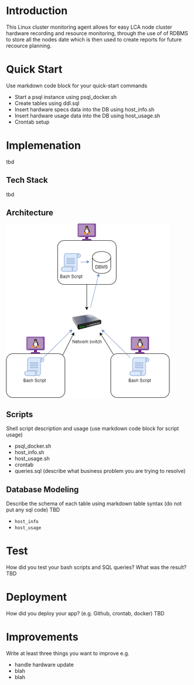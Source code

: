 # Introduction
This Linux cluster monitoring agent allows for easy LCA node cluster hardware recording and resource monitoring, through the use of of RDBMS to store all the nodes date which is then used to create reports for future recource planning.

# Quick Start
Use markdown code block for your quick-start commands
- Start a psql instance using psql_docker.sh
- Create tables using ddl.sql
- Insert hardware specs data into the DB using host_info.sh
- Insert hardware usage data into the DB using host_usage.sh
- Crontab setup

# Implemenation
tbd

## Tech Stack
tbd

## Architecture

![Architecture graph](assets/Architecture.drawio.png)


## Scripts
Shell script description and usage (use markdown code block for script usage)
- psql_docker.sh
- host_info.sh
- host_usage.sh
- crontab
- queries.sql (describe what business problem you are trying to resolve)

## Database Modeling
Describe the schema of each table using markdown table syntax (do not put any sql code) TBD
- `host_info`
- `host_usage`

# Test
How did you test your bash scripts and SQL queries? What was the result?
TBD

# Deployment
How did you deploy your app? (e.g. Github, crontab, docker)
TBD

# Improvements
Write at least three things you want to improve 
e.g. 
- handle hardware update 
- blah
- blah
